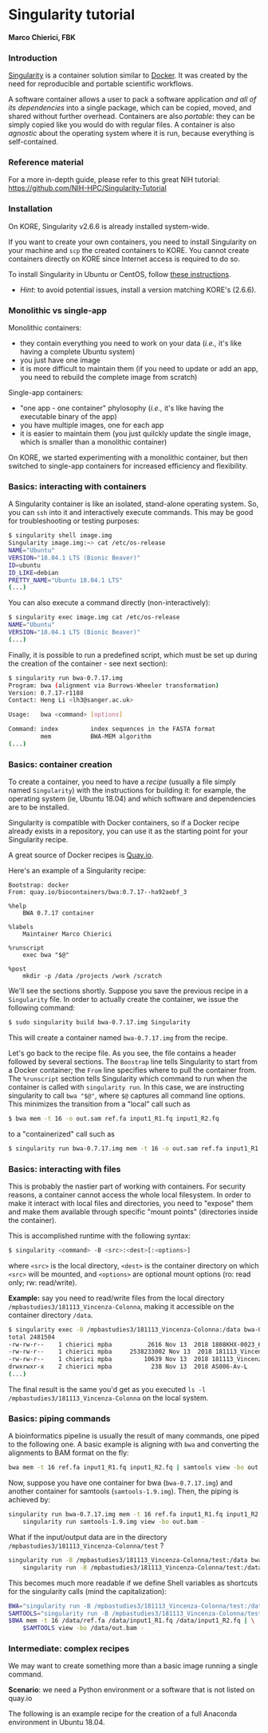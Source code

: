 # Singularity tutorial
#### Marco Chierici, FBK

### Introduction
[Singularity](https://www.sylabs.io/docs/) is a container solution similar to [Docker](https://www.docker.com/). It was created by the need for reproducible and portable scientific workflows.

A software container allows a user to pack a software application _and all of its dependencies_ into a single package, which can be copied, moved, and shared without further overhead. Containers are also _portable_: they can be simply copied like you would do with regular files. A container is also _agnostic_ about the operating system where it is run, because everything is self-contained.

### Reference material
For a more in-depth guide, please refer to this great NIH tutorial: https://github.com/NIH-HPC/Singularity-Tutorial

### Installation
On KORE, Singularity v2.6.6 is already installed system-wide.

If you want to create your own containers, you need to install Singularity on your machine and `scp` the created containers to KORE. You cannot create containers directly on KORE since Internet access is required to do so.

To install Singularity in Ubuntu or CentOS, follow [these instructions](https://github.com/NIH-HPC/Singularity-Tutorial/tree/master/00-installation).

  - *Hint*: to avoid potential issues, install a version matching KORE's (2.6.6).

### Monolithic vs single-app 

Monolithic containers:
  * they contain everything you need to work on your data (_i.e.,_ it's like having a complete Ubuntu system)
  * you just have one image
  * it is more difficult to maintain them (if you need to update or add an app, you need to rebuild the complete image from scratch)

Single-app containers:
  * "one app - one container" phylosophy (_i.e.,_ it's like having the executable binary of the app)
  * you have multiple images, one for each app
  * it is easier to maintain them (you just quilckly update the single image, which is smaller than a monolithic container)

On KORE, we started experimenting with a monolithic container, but then switched to single-app containers for increased efficiency and flexibility.

### Basics: interacting with containers

A Singularity container is like an isolated, stand-alone operating system. So, you can `ssh` into it and interactively execute commands. This may be good for troubleshooting or testing purposes:

```sh
$ singularity shell image.img
Singularity image.img:~> cat /etc/os-release
NAME="Ubuntu"
VERSION="18.04.1 LTS (Bionic Beaver)"
ID=ubuntu
ID_LIKE=debian
PRETTY_NAME="Ubuntu 18.04.1 LTS"
(...)
```

You can also execute a command directly (non-interactively):

```sh
$ singularity exec image.img cat /etc/os-release
NAME="Ubuntu"
VERSION="18.04.1 LTS (Bionic Beaver)"
(...)
```

Finally, it is possible to run a predefined script, which must be set up during the creation of the container - see next section):

```sh
$ singularity run bwa-0.7.17.img
Program: bwa (alignment via Burrows-Wheeler transformation)
Version: 0.7.17-r1188
Contact: Heng Li <lh3@sanger.ac.uk>

Usage:   bwa <command> [options]

Command: index         index sequences in the FASTA format
         mem           BWA-MEM algorithm
(...)
```


### Basics: container creation

To create a container, you need to have a _recipe_ (usually a file simply named `Singularity`) with the instructions for building it: for example, the operating system (ie, Ubuntu 18.04) and which software and dependencies are to be installed.

Singularity is compatible with Docker containers, so if a Docker recipe already exists in a repository, you can use it as the starting point for your Singularity recipe.

A great source of Docker recipes is [Quay.io](https://quay.io/).

Here's an example of a Singularity recipe:

```
Bootstrap: docker
From: quay.io/biocontainers/bwa:0.7.17--ha92aebf_3

%help
    BWA 0.7.17 container

%labels
    Maintainer Marco Chierici

%runscript
    exec bwa "$@"

%post
    mkdir -p /data /projects /work /scratch
```

We'll see the sections shortly. Suppose you save the previous recipe in a `Singularity` file. In order to actually create the container, we issue the following command:

```sh
$ sudo singularity build bwa-0.7.17.img Singularity
```

This will create a container named `bwa-0.7.17.img` from the recipe.

Let's go back to the recipe file. As you see, the file contains a header followed by several sections. The `Boostrap` line tells Singularity to start from a Docker container; the `From` line specifies where to pull the container from. The `%runscript` section tells Singularity which command to run when the container is called with `singularity run`. In this case, we are instructing singularity to call `bwa "$@"`, where `$@` captures all command line options. This minimizes the transition from a "local" call such as

```sh
$ bwa mem -t 16 -o out.sam ref.fa input1_R1.fq input1_R2.fq
```

to a "containerized" call such as

```sh
$ singularity run bwa-0.7.17.img mem -t 16 -o out.sam ref.fa input1_R1.fq input1_R2.fq
```

### Basics: interacting with files

This is probably the nastier part of working with containers. For security reasons, a container cannot access the whole local filesystem. In order to make it interact with local files and directories, you need to "expose" them and make them available through specific "mount points" (directories inside the container).

This is accomplished runtime with the following syntax:

```sh
$ singularity <command> -B <src>:<dest>[:<options>]
```

where `<src>` is the local directory, `<dest>` is the container directory on which `<src>` will be mounted, and `<options>` are optional mount options (ro: read only; rw: read/write).

**Example:** say you need to read/write files from the local directory `/mpbastudies3/181113_Vincenza-Colonna`, making it accessible on the container directory `/data`.

```sh
$ singularity exec -B /mpbastudies3/181113_Vincenza-Colonna:/data bwa-0.7.17.img ls -l /data
total 2481504
-rw-rw-r--    1 chierici mpba          2616 Nov 13  2018 1808KHX-0023_6samples_md5sum.txt
-rw-rw-r--    1 chierici mpba     2538233002 Nov 13  2018 181113_Vincenza-Colonna_1808KHX-0023_6sample_HiSeqX.zip
-rw-rw-r--    1 chierici mpba         10639 Nov 13  2018 181113_Vincenza-Colonna_1808KHX-0023_6sample_HiSeqX_stats.xlsx
drwxrwxr-x    2 chierici mpba           238 Nov 13  2018 AS006-Av-L
(...)
```

The final result is the same you'd get as you executed `ls -l /mpbastudies3/181113_Vincenza-Colonna` on the local system.

### Basics: piping commands

A bioinformatics pipeline is usually the result of many commands, one piped to the following one. A basic example is aligning with `bwa` and converting the alignments to BAM format on the fly:

```sh
bwa mem -t 16 ref.fa input1_R1.fq input1_R2.fq | samtools view -bo out.bam -
```

Now, suppose you have one container for bwa (`bwa-0.7.17.img`) and another container for samtools (`samtools-1.9.img`). Then, the piping is achieved by:

```sh
singularity run bwa-0.7.17.img mem -t 16 ref.fa input1_R1.fq input1_R2.fq | \
    singularity run samtools-1.9.img view -bo out.bam -
```

What if the input/output data are in the directory `/mpbastudies3/181113_Vincenza-Colonna/test` ?

```sh
singularity run -B /mpbastudies3/181113_Vincenza-Colonna/test:/data bwa-0.7.17.img mem -t 16 /data/ref.fa /data/input1_R1.fq /data/input1_R2.fq | \
    singularity run -B /mpbastudies3/181113_Vincenza-Colonna/test:/data samtools-1.9.img view -bo /data/out.bam -
```

This becomes much more readable if we define Shell variables as shortcuts for the singularity calls (mind the capitalization):

```sh
BWA="singularity run -B /mpbastudies3/181113_Vincenza-Colonna/test:/data bwa-0.7.17.img"
SAMTOOLS="singularity run -B /mpbastudies3/181113_Vincenza-Colonna/test:/data samtools-1.9.img"
$BWA mem -t 16 /data/ref.fa /data/input1_R1.fq /data/input1_R2.fq | \
    $SAMTOOLS view -bo /data/out.bam -
```

### Intermediate: complex recipes

We may want to create something more than a basic image running a single command.

**Scenario**: we need a Python environment or a software that is not listed on quay.io

The following is an example recipe for the creation of a full Anaconda environment in Ubuntu 18.04.

